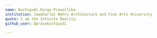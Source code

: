 ```yaml
---
name: Kuchipudi.Durga Pravallika
institution: Jawaharlal Nehru Architecture and Fine Arts University
quote: I am the Infinite Reality.
github_user: Dpravakuchipudi

---
```

